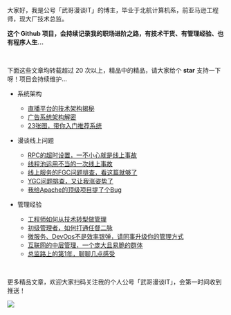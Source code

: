 大家好，我是公号「武哥漫谈IT」的博主，毕业于北航计算机系，前亚马逊工程师，现大厂技术总监。

**这个 Github 项目，会持续记录我的职场进阶之路，有技术干货、有管理经验、也有程序人生...**

<br>

下面这些文章均转载超过 20 次以上，精品中的精品，请大家给个 **star** 支持一下呀！项目会持续维护...

* 系统架构
  * [直播平台的技术架构揭秘](系统架构/01%20直播平台的技术架构揭秘.md)
  * [广告系统架构解密](系统架构/02%20广告系统架构解密.md)
  * [23张图，带你入门推荐系统](系统架构/03%2023张图，带你入门推荐系统.md)

* 漫谈线上问题
  * [RPC的超时设置，一不小心就是线上事故](漫谈线上问题/01%20RPC的超时设置，一不小心就是线上事故.md)
  * [线程池运用不当的一次线上事故](漫谈线上问题/02%20线程池运用不当的一次线上事故.md)
  * [线上服务的FGC问题排查，看这篇就够了](漫谈线上问题/03%20线上服务的FGC问题排查，看这篇就够了.md)
  * [YGC问题排查，又让我涨姿势了](漫谈线上问题/04%20YGC问题排查，又让我涨姿势了.md)
  * [我给Apache的顶级项目提了个Bug](漫谈线上问题/05%20我给Apache的顶级项目提了个Bug.md)

* 管理经验
  * [工程师如何从技术转型做管理](管理经验/01%20工程师如何从技术转型做管理.md)
  * [初级管理者，如何打通任督二脉](管理经验/02%20初级管理者，如何打通任督二脉.md)
  * [微服务、DevOps不是效率银弹，请同事升级你的管理方式](管理经验/03%20微服务、DevOps不是效率银弹，请同事升级你的管理方式.md)
  * [互联网的中层管理，一个庞大且易脆的群体](管理经验/04%20互联网的中层管理，一个庞大且易脆的群体.md)
  * [总监路上的第1年，聊聊几点感受](管理经验/05%20总监路上的第1年，聊聊几点感受.md)
  
 
<br/>

更多精品文章，欢迎大家扫码关注我的个人公号「武哥漫谈IT」，会第一时间收到推送！

![](https://img-blog.csdnimg.cn/20201107215432925.jpg)
